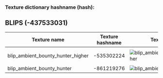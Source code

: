 <h3>Texture dictionary hashname (hash):</h3>
<h2>BLIPS (-437533031)</h2>


Texture name | Texture hashname | Texture example
------------ | ---------------- | ---------------
 |  | 
blip_ambient_bounty_hunter_higher | -535302224 | ![blip_ambient_bounty_hunter_higher](http://femga.com/images/samples/blips/blip_ambient_bounty_hunter_higher.png)
 |  | 
blip_ambient_bounty_hunter | -861219276 | ![blip_ambient_bounty_hunter](http://femga.com/images/samples/blips/blip_ambient_bounty_hunter.png)

